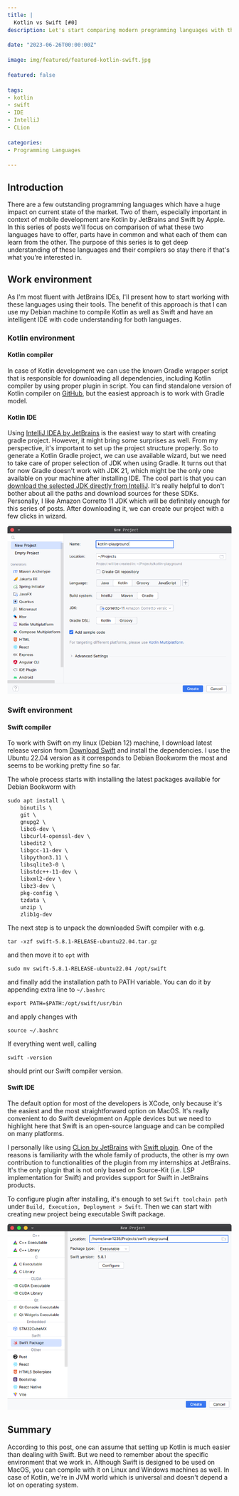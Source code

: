 ```yaml
---
title: |
  Kotlin vs Swift [#0]
description: Let's start comparing modern programming languages with the setup of the work environments

date: "2023-06-26T00:00:00Z"

image: img/featured/featured-kotlin-swift.jpg

featured: false

tags:
- kotlin
- swift
- IDE
- IntelliJ
- CLion

categories:
- Programming Languages

---
```


## Introduction

There are a few outstanding programming languages which have a huge impact on current state of the market.
Two of them, especially important in context of mobile development are Kotlin by JetBrains and Swift by Apple.
In this series of posts we'll focus on comparison of what these two languages have to offer,
parts have in common and what each of them can learn from the other. The purpose of this series
is to get deep understanding of these languages and their compilers so stay there if that's what you're
interested in.

## Work environment

As I'm most fluent with JetBrains IDEs, I'll present how to start working with these languages using their tools.
The benefit of this approach is that I can use my Debian machine to compile Kotlin as well as Swift and have 
an intelligent IDE with code understanding for both languages.

### Kotlin environment

#### Kotlin compiler

In case of Kotlin development we can use the known Gradle wrapper script that is responsible
for downloading all dependencies, including Kotlin compiler by using proper plugin in script.
You can find standalone version of Kotlin compiler on [GitHub](https://github.com/JetBrains/kotlin/releases),
but the easiest approach is to work with Gradle model.

#### Kotlin IDE

Using [IntelliJ IDEA by JetBrains](https://www.jetbrains.com/idea/) is the easiest way to start with
creating gradle project. However, it might bring some surprises as well. From my perspective, it's
important to set up the project structure properly. So to generate a Kotlin Gradle project, we can use
available wizard, but we need to take care of proper selection of JDK when using Gradle. It turns out
that for now Gradle doesn't work with JDK 21, which might be the only one available on your machine
after installing IDE. The cool part is that you can
[download the selected JDK directly from IntelliJ](https://www.jetbrains.com/idea/guide/tips/download-jdk/).
It's really helpful to don't bother about all the paths and download sources for these SDKs.
Personally, I like Amazon Corretto 11 JDK which will be definitely enough for this series of posts. After downloading it, we can create
our project with a few clicks in wizard.

![Kotlin new project wizard](/img/post/kotlin-wizard.png)

### Swift environment

#### Swift compiler

To work with Swift on my linux (Debian 12) machine, I download latest release version from
[Download Swift](https://www.swift.org/download/) and install the dependencies. I use the
Ubuntu 22.04 version as it corresponds to Debian Bookworm the most and seems to be working
pretty fine so far.

The whole process starts with installing the latest packages available for Debian Bookworm with

```shell
sudo apt install \
    binutils \
    git \
    gnupg2 \
    libc6-dev \
    libcurl4-openssl-dev \
    libedit2 \
    libgcc-11-dev \
    libpython3.11 \
    libsqlite3-0 \
    libstdc++-11-dev \
    libxml2-dev \
    libz3-dev \
    pkg-config \
    tzdata \
    unzip \
    zlib1g-dev
```

The next step is to unpack the downloaded Swift compiler with e.g.

```shell
tar -xzf swift-5.8.1-RELEASE-ubuntu22.04.tar.gz
```

and then move it to `opt` with

```shell
sudo mv swift-5.8.1-RELEASE-ubuntu22.04 /opt/swift
```

and finally add the installation path to PATH variable. 
You can do it by appending extra line to `~/.bashrc`

```shell
export PATH=$PATH:/opt/swift/usr/bin
```

and apply changes with

```shell
source ~/.bashrc
```

If everything went well, calling

```shell
swift -version
```

should print our Swift compiler version.

#### Swift IDE

The default option for most of the developers is XCode, only because it's the easiest and the most
straightforward option on MacOS. It's really convenient to do Swift development on Apple devices
but we need to highlight here that Swift is an open-source language and can be compiled on
many platforms.

I personally like using [CLion by JetBrains](https://www.jetbrains.com/clion/) with
[Swift plugin](https://plugins.jetbrains.com/plugin/8240-swift/). One of the reasons
is familiarity with the whole family of products, the other is my own contribution
to functionalities of the plugin from my internships at JetBrains. It's the only
plugin that is not only based on Source-Kit (i.e. LSP implementation for Swift)
and provides support for Swift in JetBrains products.

To configure plugin after installing, it's enough to set `Swift toolchain path`
under `Build, Execution, Deployment > Swift`. Then we can start with creating
new project being executable Swift package.

![Swift new project wizard](/img/post/swift-wizard.png)

## Summary

According to this post, one can assume that setting up Kotlin is much easier than dealing with
Swift. But we need to remember about the specific environment that we work in.
Although Swift is designed to be used on MacOS, you can compile with it on Linux and Windows
machines as well. In case of Kotlin, we're in JVM world which is universal and doesn't
depend a lot on operating system.
